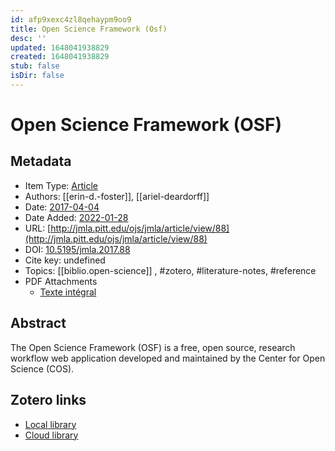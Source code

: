 ```yaml
---
id: afp9xexc4zl8qehaypm9oo9
title: Open Science Framework (Osf)
desc: ''
updated: 1648041938829
created: 1648041938829
stub: false
isDir: false
---
```

# Open Science Framework (OSF)

## Metadata

* Item Type: [Article](article)
* Authors: [[erin-d.-foster]], [[ariel-deardorff]]
* Date: [2017-04-04](2017-04-04)
* Date Added: [2022-01-28](2022-01-28)
* URL: [http://jmla.pitt.edu/ojs/jmla/article/view/88](http://jmla.pitt.edu/ojs/jmla/article/view/88)
* DOI: [10.5195/jmla.2017.88](https://doi.org/10.5195/jmla.2017.88)
* Cite key: undefined
* Topics: [[biblio.open-science]]
, #zotero, #literature-notes, #reference
* PDF Attachments
	- [Texte intégral](zotero://open-pdf/library/items/D6XDR3HQ)

## Abstract

The Open Science Framework (OSF) is a free, open source, research workflow web application developed and maintained by the Center for Open Science (COS).


##  Zotero links
* [Local library](zotero://select/items/3_TGIISPD6)
* [Cloud library](http://zotero.org/groups/4613367/items/TGIISPD6)

